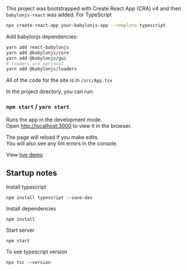 This project was bootstrapped with Create React App (CRA) v4 and then `babylonjs-react` was added.
For TypeScript
```bash
npx create-react-app your-babylonjs-app --template typescript
```

Add babylonjs dependencies:
```bash
yarn add react-babylonjs
yarn add @babylonjs/core
yarn add @babylonjs/gui
# loaders are optional
yarn add @babylonjs/loaders
```

All of the code for the site is in `/src/App.tsx`

In the project directory, you can run:

### `npm start` / `yarn start`

Runs the app in the development mode.<br>
Open [http://localhost:3000](http://localhost:3000) to view it in the browser.

The page will reload if you make edits.<br>
You will also see any lint errors in the console.

View [live demo](https://brianzinn.github.io/create-react-app-typescript-babylonjs/)



## Startup notes

Install typescript
```
npm install typescript --save-dev
```

Install dependencies
```
npm install
```

Start server
```
npm start
```

To see typescript version
```
npx tsc --version
```
